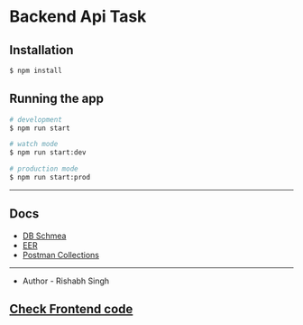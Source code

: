 # Backend Api Task

## Installation

```bash
$ npm install
```

## Running the app

```bash
# development
$ npm run start

# watch mode
$ npm run start:dev

# production mode
$ npm run start:prod
```

---
## Docs
- [DB Schmea](https://github.com/algorish/backend-task/blob/master/prisma/schema.prisma)
- [EER](https://github.com/algorish/backend-task/blob/master/docs/EER.pdf)
- [Postman Collections](https://github.com/algorish/backend-task/blob/master/docs/Backend%20Task.postman_collection.json)

<hr></hr>

- Author - Rishabh Singh

## [Check Frontend code](https://github.com/algorish/backend-task/tree/frontend/frontend)



